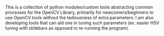 This is a collection of python modules/custom tools abstracting common processes for the OpenCV Library, primarily for newcomers/beginners to use OpenCV tools without the tediousness of extra parameters. I am also developing tools that can aid one in tuning such parameters (ex. easier HSV tuning with slidebars as opposed to re-running the program). 
